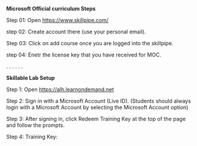 **Microsoft Official curriculum Steps**

Step 01: Open https://www.skillpipe.com/

step 02: Create account there (use your personal email).

Step 03: Click on add course once you are logged into the skillpipe.

step 04: Enetr the license key that you have received for MOC.


.
.
.
.
.
.

**Skillable Lab Setup**

Step 1: Open https://alh.learnondemand.net

Step 2: Sign in with a Microsoft Account (Live ID).  (Students should always login with a Microsoft Account by selecting the Microsoft Account option)

Step 3: After signing in, click Redeem Training Key at the top of the page and follow the prompts.

Step 4: Training Key:

